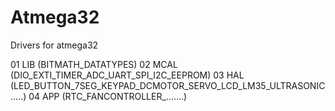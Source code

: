 # Atmega32
Drivers for atmega32 

01 LIB  (BITMATH_DATATYPES)
02 MCAL (DIO_EXTI_TIMER_ADC_UART_SPI_I2C_EEPROM)
03 HAL  (LED_BUTTON_7SEG_KEYPAD_DCMOTOR_SERVO_LCD_LM35_ULTRASONIC.....)
04 APP (RTC_FANCONTROLLER_.......)
